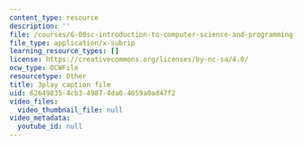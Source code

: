 ```yaml
---
content_type: resource
description: ''
file: /courses/6-00sc-introduction-to-computer-science-and-programming-spring-2011/626498354cb349874da04659a0ad47f2_lFngfmE9RCc.srt
file_type: application/x-subrip
learning_resource_types: []
license: https://creativecommons.org/licenses/by-nc-sa/4.0/
ocw_type: OCWFile
resourcetype: Other
title: 3play caption file
uid: 62649835-4cb3-4987-4da0-4659a0ad47f2
video_files:
  video_thumbnail_file: null
video_metadata:
  youtube_id: null
---
```

